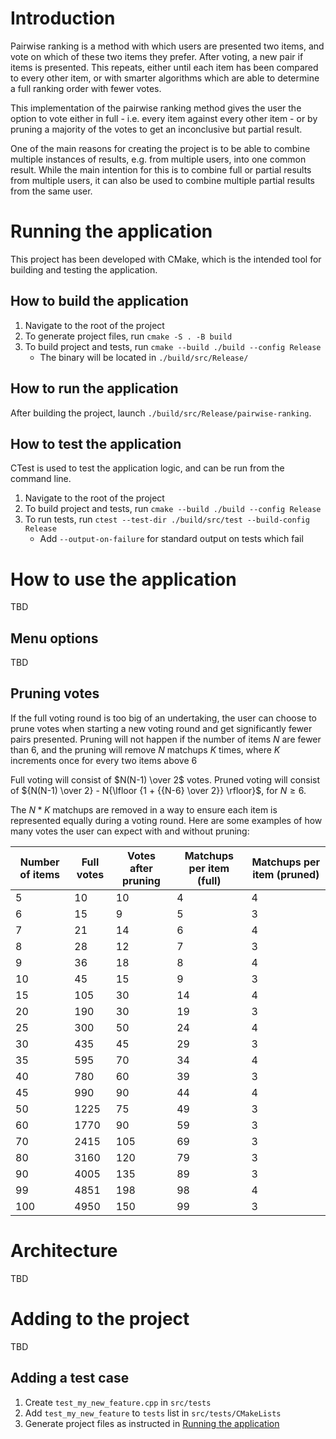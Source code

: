 # Introduction

Pairwise ranking is a method with which users are presented two items, and vote on which of these two items they prefer.
After voting, a new pair if items is presented. This repeats, either until each item has been compared to every other item, or with smarter algorithms which are able to determine a full ranking order with fewer votes.

This implementation of the pairwise ranking method gives the user the option to vote either in full - i.e. every item against every other item - or by pruning a majority of the votes to get an inconclusive but partial result.

One of the main reasons for creating the project is to be able to combine multiple instances of results, e.g. from multiple users, into one common result. While the main intention for this is to combine full or partial results from multiple users, it can also be used to combine multiple partial results from the same user.

# Running the application

This project has been developed with CMake, which is the intended tool for building and testing the application.

## How to build the application
1. Navigate to the root of the project
2. To generate project files, run ``cmake -S . -B build``
3. To build project and tests, run ``cmake --build ./build --config Release``
	- The binary will be located in ``./build/src/Release/``

## How to run the application

After building the project, launch ``./build/src/Release/pairwise-ranking``.

## How to test the application

CTest is used to test the application logic, and can be run from the command line.

1. Navigate to the root of the project
2. To build project and tests, run ``cmake --build ./build --config Release``
3. To run tests, run ``ctest --test-dir ./build/src/test --build-config Release``
	- Add ``--output-on-failure`` for standard output on tests which fail

# How to use the application

TBD

## Menu options

TBD

## Pruning votes

If the full voting round is too big of an undertaking, the user can choose to prune votes when starting a new voting round and get significantly fewer pairs presented.
Pruning will not happen if the number of items $N$ are fewer than $6$, and the pruning will remove $N$ matchups $K$ times, where $K$ increments once for every two items above $6$

Full voting will consist of $N(N-1) \over 2$ votes. Pruned voting will consist of ${N(N-1) \over 2} - N{\lfloor {1 + {{N-6} \over 2}} \rfloor}$, for $N \ge 6$.

The $N*K$ matchups are removed in a way to ensure each item is represented equally during a voting round.
Here are some examples of how many votes the user can expect with and without pruning:

| Number of items | Full votes | Votes after pruning | Matchups per item (full) | Matchups per item (pruned) |
|-----------------|------------|---------------------|--------------------------|----------------------------|
| 5               | 10         | 10                  | 4                        | 4                          |
| 6               | 15         | 9                   | 5                        | 3                          |
| 7               | 21         | 14                  | 6                        | 4                          |
| 8               | 28         | 12                  | 7                        | 3                          |
| 9               | 36         | 18                  | 8                        | 4                          |
| 10              | 45         | 15                  | 9                        | 3                          |
| 15              | 105        | 30                  | 14                       | 4                          |
| 20              | 190        | 30                  | 19                       | 3                          |
| 25              | 300        | 50                  | 24                       | 4                          |
| 30              | 435        | 45                  | 29                       | 3                          |
| 35              | 595        | 70                  | 34                       | 4                          |
| 40              | 780        | 60                  | 39                       | 3                          |
| 45              | 990        | 90                  | 44                       | 4                          |
| 50              | 1225       | 75                  | 49                       | 3                          |
| 60              | 1770       | 90                  | 59                       | 3                          |
| 70              | 2415       | 105                 | 69                       | 3                          |
| 80              | 3160       | 120                 | 79                       | 3                          |
| 90              | 4005       | 135                 | 89                       | 3                          |
| 99              | 4851       | 198                 | 98                       | 4                          |
| 100             | 4950       | 150                 | 99                       | 3                          |

# Architecture

TBD

# Adding to the project

TBD

## Adding a test case

1. Create ``test_my_new_feature.cpp`` in ``src/tests``
2. Add ``test_my_new_feature`` to ``tests`` list in ``src/tests/CMakeLists``
3. Generate project files as instructed in [Running the application](#running-the-application)
